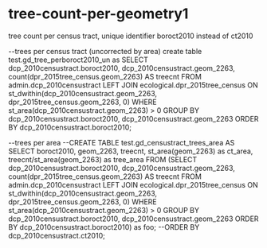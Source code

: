 # tree-count-per-geometry1
tree count per census tract, unique identifier boroct2010 instead of ct2010

--trees per census tract (uncorrected by area)
create table test.gd_tree_perboroct2010_un as
SELECT dcp_2010censustract.boroct2010, dcp_2010censustract.geom_2263, count(dpr_2015tree_census.geom_2263) AS treecnt 
FROM admin.dcp_2010censustract LEFT JOIN ecological.dpr_2015tree_census
ON st_dwithin(dcp_2010censustract.geom_2263, dpr_2015tree_census.geom_2263, 0)
WHERE st_area(dcp_2010censustract.geom_2263) > 0
GROUP BY dcp_2010censustract.boroct2010, dcp_2010censustract.geom_2263
ORDER BY dcp_2010censustract.boroct2010;

--trees per area
--CREATE TABLE test.gd_censustract_trees_area AS
SELECT boroct2010, geom_2263, treecnt, st_area(geom_2263) as ct_area, treecnt/st_area(geom_2263) as tree_area FROM 
(SELECT dcp_2010censustract.boroct2010, dcp_2010censustract.geom_2263, count(dpr_2015tree_census.geom_2263) AS treecnt 
FROM admin.dcp_2010censustract LEFT JOIN ecological.dpr_2015tree_census
ON st_dwithin(dcp_2010censustract.geom_2263, dpr_2015tree_census.geom_2263, 0)
WHERE st_area(dcp_2010censustract.geom_2263) > 0
GROUP BY dcp_2010censustract.boroct2010, dcp_2010censustract.geom_2263
ORDER BY dcp_2010censustract.boroct2010) as foo;
--ORDER BY dcp_2010censustract.ct2010;
